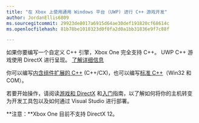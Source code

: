 ```yaml
---
title: "在 Xbox 上使用通用 Windows 平台 (UWP) 进行 C++ 游戏开发"
author: JordanEllis6809
ms.sourcegitcommit: 29923de8017a6915d64ae30def191820cf68614c
ms.openlocfilehash: 81b78be1018323d0f0fa2d0a1bb31836e9f7c88f

---
```


如果你要编写一个自定义 C++ 引擎，Xbox One 完全支持 C++。 UWP C++ 游戏使用 DirectX 进行呈现。 [了解详细信息](https://msdn.microsoft.com/en-us/library/windows/desktop/ee663274(v=vs.85).aspx)

你可以编写[内含组件扩展的 C++](https://msdn.microsoft.com/en-us/library/windows/apps/hh699871.aspx) (C++/CX)，也可以编写[标准 C++](https://msdn.microsoft.com/en-us/library/windows/apps/mt592904.aspx)（Win32 和 COM）。

若要开始操作，请阅读[游戏和 DirectX](https://msdn.microsoft.com/windows/uwp/gaming/index) 和[入门](https://msdn.microsoft.com/en-us/windows/uwp/xbox-apps/index)指南，以了解如何将你的主机转变为开发工具包以及如何通过 Visual Studio 进行部署。

**注意：**Xbox One 目前不支持 DirectX 12。




<!--HONumber=Jun16_HO4-->


